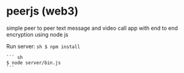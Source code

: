 # peerjs (web3)
simple peer to peer text message and video call app with end to end encryption
using node js

Run server: 
    ``` sh
    $ npm install
    ```
    
    ``` sh
    $ node server/bin.js
    ```